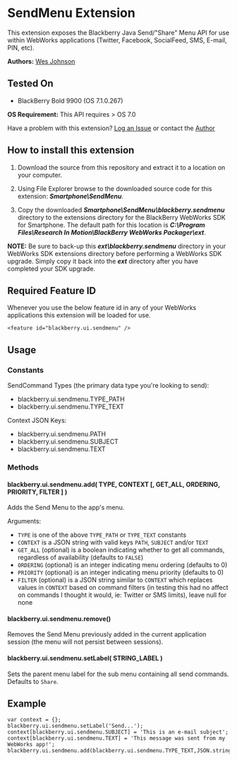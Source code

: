 # SendMenu Extension

This extension exposes the Blackberry Java Send/"Share" Menu API for use within WebWorks applications (Twitter, Facebook, SocialFeed, SMS, E-mail, PIN, etc).

**Authors:** [Wes Johnson](https://twitter.com/SterlingWes)

## Tested On

* BlackBerry Bold 9900 (OS 7.1.0.267)

**OS Requirement:** This API requires > OS 7.0

Have a problem with this extension?  [Log an Issue](https://github.com/blackberry/WebWorks-Community-APIs/issues) or contact the [Author](https://github.com/sterlingwes)

## How to install this extension

1. Download the source from this repository and extract it to a location on your computer.

2. Using File Explorer browse to the downloaded source code for this extension: _**Smartphone\SendMenu**_.

3. Copy the downloaded _**Smartphone\SendMenu\blackberry.sendmenu**_ directory to the extensions directory for the BlackBerry WebWorks SDK for Smartphone. The default path for this location is _**C:\Program Files\Research In Motion\BlackBerry WebWorks Packager\ext**_.

**NOTE:** Be sure to back-up this _**ext\blackberry.sendmenu**_ directory in your WebWorks SDK extensions directory before performing a WebWorks SDK upgrade. Simply copy it back into the _**ext**_ directory after you have completed your SDK upgrade.

## Required Feature ID
Whenever you use the below feature id in any of your WebWorks applications this extension will be loaded for use.

    <feature id="blackberry.ui.sendmenu" />

## Usage

### Constants

SendCommand Types (the primary data type you're looking to send):

* blackberry.ui.sendmenu.TYPE_PATH
* blackberry.ui.sendmenu.TYPE_TEXT

Context JSON Keys:

* blackberry.ui.sendmenu.PATH
* blackberry.ui.sendmenu.SUBJECT
* blackberry.ui.sendmenu.TEXT

###  Methods

#### blackberry.ui.sendmenu.add( TYPE, CONTEXT [, GET_ALL, ORDERING, PRIORITY, FILTER ] )

Adds the Send Menu to the app's menu.

Arguments:

* `TYPE` is one of the above `TYPE_PATH` or `TYPE_TEXT` constants
* `CONTEXT` is a JSON string with valid keys `PATH`, `SUBJECT` and/or `TEXT`
* `GET_ALL` (optional) is a boolean indicating whether to get all commands, regardless of availability (defaults to `FALSE`)
* `ORDERING` (optional) is an integer indicating menu ordering (defaults to 0)
* `PRIORITY` (optional) is an integer indicating menu priority (defaults to 0)
* `FILTER` (optional) is a JSON string similar to `CONTEXT` which replaces values in `CONTEXT` based on command filters (in testing this had no affect on commands I thought it would, ie: Twitter or SMS limits), leave null for none

#### blackberry.ui.sendmenu.remove()

Removes the Send Menu previously added in the current application session (the menu will not persist between sessions).

#### blackberry.ui.sendmenu.setLabel( STRING_LABEL )

Sets the parent menu label for the sub menu containing all send commands. Defaults to `Share`.

## Example

	var context = {};
	blackberry.ui.sendmenu.setLabel('Send...');
	context[blackberry.ui.sendmenu.SUBJECT] = 'This is an e-mail subject';
	context[blackberry.ui.sendmenu.TEXT] = 'This message was sent from my WebWorks app!';
	blackberry.ui.sendmenu.add(blackberry.ui.sendmenu.TYPE_TEXT,JSON.stringify(context));
